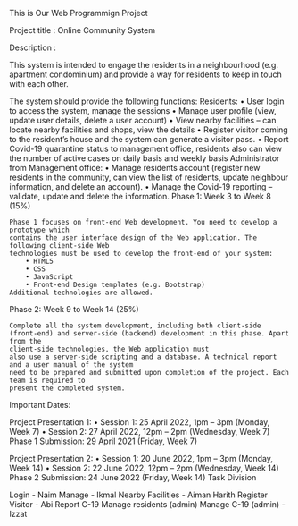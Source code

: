 This is Our Web Programmign Project

Project title : Online Community System

Description :

This system is intended to engage the residents in a neighbourhood (e.g. apartment condominium) and provide a way for residents to keep in touch with each other.

The system should provide the following functions:
          Residents:
              • User login to access the system, manage the sessions
              • Manage user profile (view, update user details, delete a user account)
              • View nearby facilities – can locate nearby facilities and shops, view
              the details
              • Register visitor coming to the resident’s house and the system can
              generate a visitor pass.
              • Report Covid-19 quarantine status to management office, residents also
              can view the number of active cases on daily basis and weekly basis
          Administrator from Management office:
              • Manage residents account (register new residents in the community, can
              view the list of residents, update neighbour information, and delete an
              account).
              • Manage the Covid-19 reporting – validate, update and delete the
              information.
Phase 1: Week 3 to Week 8 (15%)

    Phase 1 focuses on front-end Web development. You need to develop a prototype which
    contains the user interface design of the Web application. The following client-side Web
    technologies must be used to develop the front-end of your system:
        • HTML5
        • CSS
        • JavaScript
        • Front-end Design templates (e.g. Bootstrap)
    Additional technologies are allowed.
Phase 2: Week 9 to Week 14 (25%)

    Complete all the system development, including both client-side (front-end) and server-side (backend) development in this phase. Apart from the 
    client-side technologies, the Web application must
    also use a server-side scripting and a database. A technical report and a user manual of the system
    need to be prepared and submitted upon completion of the project. Each team is required to
    present the completed system.
Important Dates:

Project Presentation 1:
          • Session 1: 25 April 2022, 1pm – 3pm (Monday, Week 7)
          • Session 2: 27 April 2022, 12pm – 2pm (Wednesday, Week 7)
          Phase 1 Submission: 29 April 2021 (Friday, Week 7)

Project Presentation 2:
          • Session 1: 20 June 2022, 1pm – 3pm (Monday, Week 14)
          • Session 2: 22 June 2022, 12pm – 2pm (Wednesday, Week 14)
          Phase 2 Submission: 24 June 2022 (Friday, Week 14)
          Task Division

Login - Naim
Manage - Ikmal
Nearby Facilities - Aiman Harith
Register Visitor - Abi
Report C-19
Manage residents (admin) 
Manage C-19 (admin) - Izzat
